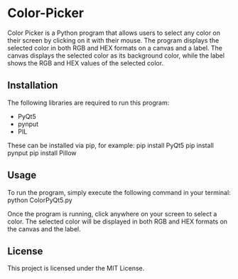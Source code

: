 # Color-Picker

Color Picker is a Python program that allows users to select any color on their screen by clicking on it with their mouse. The program displays the selected color in both RGB and HEX formats on a canvas and a label. The canvas displays the selected color as its background color, while the label shows the RGB and HEX values of the selected color.

## Installation

The following libraries are required to run this program:

- PyQt5
- pynput
- PIL

These can be installed via pip, for example:
pip install PyQt5
pip install pynput
pip install Pillow

## Usage

To run the program, simply execute the following command in your terminal:
python ColorPyQt5.py

Once the program is running, click anywhere on your screen to select a color. The selected color will be displayed in both RGB and HEX formats on the canvas and the label.

## License
This project is licensed under the MIT License.
